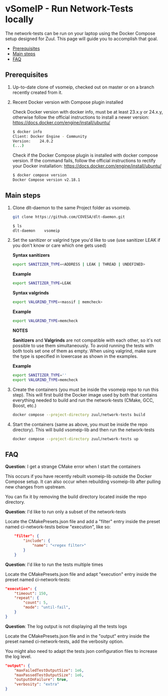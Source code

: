 # vSomeIP - Run Network-Tests locally

The network-tests can be run on your laptop using the Docker Compose setup designed for Zuul.
This page will guide you to accomplish that goal.

* [Prerequisites](#prerequisites)
* [Main steps](#main-steps)
* [FAQ](#faq)

## Prerequisites

1. Up-to-date clone of vsomeip, checked out on master or on a branch recently created from it.
2. Recent Docker version with Compose plugin installed

    Check Docker version with docker info, must be at least 23.x.y or 24.x.y, otherwise follow the official instructions to install a newer version: <https://docs.docker.com/engine/install/ubuntu/>

    ```bash
    $ docker info
    Client: Docker Engine - Community
    Version:    24.0.2
    (...)
    ```

    Check if the Docker Compose plugin is installed with docker compose version. If the command fails, follow the official instructions to rectify your Docker installation: <https://docs.docker.com/engine/install/ubuntu/>

    ```bash
    $ docker compose version
    Docker Compose version v2.18.1
    ```

## Main steps

1. Clone dlt-daemon to the same Project folder as vsomeip.

    ```bash
    git clone https://github.com/COVESA/dlt-daemon.git

    $ ls
    dlt-daemon    vsomeip
    ```

2. Set the sanitizer or valgrind type you'd like to use (use sanitizer LEAK if you don't know or care which one gets used)

    **Syntax sanitizers**

    ```bash
    export SANITIZER_TYPE=<ADDRESS | LEAK | THREAD | UNDEFINED>
    ```

    **Example**

    ```bash
    export SANITIZER_TYPE=LEAK
    ```

    **Syntax valgrinds**

    ```bash
    export VALGRIND_TYPE=<massif | memcheck>
    ```

    **Example**

    ```bash
    export VALGRIND_TYPE=memcheck
    ```

    **NOTES**

    **Sanitizers** and **Valgrinds** are not compatible with each other, so it's not possible to use them simultaneously.
    To avoid running the tests with both tools set one of them as empty. When using valgrind, make sure the type is specified in lowercase as shown in the examples.

    **Example**

    ```bash
    export SANITIZER_TYPE=''
    export VALGRIND_TYPE=memcheck
    ```

3. Create the containers (you must be inside the vsomeip repo to run this step). This will first build the Docker image used by both that contains everything needed to build and run the network-tests (CMake, GCC, Boost, etc.)

    ```bash
    docker compose --project-directory zuul/network-tests build
    ```

4. Start the containers (same as above, you must be inside the repo directory). This will build vsomeip-lib and then run the network-tests

    ```bash
    docker compose --project-directory zuul/network-tests up
    ```

## FAQ

**Question**: I get a strange CMake error when I start the containers

This occurs if you have recently rebuilt vsomeip-lib outside the Docker Compose setup.
It can also occur when rebuilding vsomeip-lib after pulling new changes from upstream.

You can fix it by removing the build directory located inside the repo directory.

**Question**: I'd like to run only a subset of the network-tests

Locate the CMakePresets.json file and add a "filter" entry inside the preset named ci-network-tests below "execution", like so:

```json
    "filter": {
        "include": {
            "name": "<regex filter>"
        }
    }
```

**Question**: I'd like to run the tests multiple times

Locate the CMakePresets.json file and adapt "execution" entry inside the preset named ci-network-tests:

```json
"execution": {
    "timeout": 150,
    "repeat": {
        "count": 5,
        "mode": "until-fail",
    }
}
```

**Question**: The log output is not displaying all the tests logs

Locate the CMakePresets.json file and in the "output" entry inside the preset named ci-network-tests, add the verbosity option.

You might also need to adapt the tests json configuration files to increase the log level.

```json
"output": {
    "maxFailedTestOutputSize": 1e6,
    "maxPassedTestOutputSize": 1e6,
    "outputOnFailure": true,
    "verbosity": "extra"
}
```
